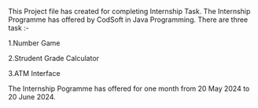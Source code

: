 This Project file has created for completing Internship Task.
The Internship Programme has offered by CodSoft in Java Programming.
There are three task :-

1.Number Game

2.Strudent Grade Calculator

3.ATM Interface

The Internship Pogramme has offered for one month from 20 May 2024 to 20 June 2024. 
